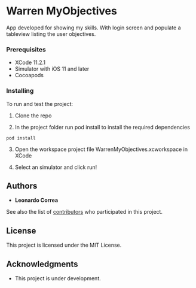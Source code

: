 # Warren MyObjectives

App developed for showing my skills. With login screen and populate a tableview listing the user objectives.

### Prerequisites

* XCode 11.2.1
* Simulator with iOS 11 and later
* Cocoapods 

### Installing

To run and test the project:

1. Clone the repo

2. In the project folder run pod install to install the required dependencies

```
pod install
```

3. Open the workspace project file WarrenMyObjectives.xcworkspace in XCode

4. Select an simulator and click run!

## Authors

* **Leonardo Correa**

See also the list of [contributors](https://github.com/your/project/contributors) who participated in this project.

## License

This project is licensed under the MIT License.

## Acknowledgments

* This project is under development.

